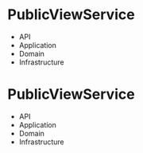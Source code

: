 # PublicViewService

- API
- Application
- Domain
- Infrastructure
# PublicViewService

- API
- Application
- Domain
- Infrastructure
